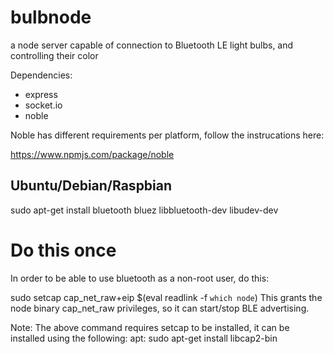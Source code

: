 # bulbnode
a node server capable of connection to Bluetooth LE light bulbs, and controlling their color

Dependencies:
- express
- socket.io
- noble

Noble has different requirements per platform, follow the instrucations here:

https://www.npmjs.com/package/noble

## Ubuntu/Debian/Raspbian
sudo apt-get install bluetooth bluez libbluetooth-dev libudev-dev

# Do this once
In order to be able to use bluetooth as a non-root user, do this:

sudo setcap cap_net_raw+eip $(eval readlink -f `which node`)
This grants the node binary cap_net_raw privileges, so it can start/stop BLE advertising.

Note: The above command requires setcap to be installed, it can be installed using the following:
apt: sudo apt-get install libcap2-bin
